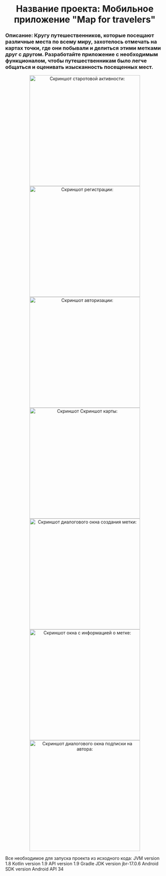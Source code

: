 <h1 align="center">Название проекта: Мобильное приложение "Map for travelers"</h1>
<h3>Описание: Кругу путешественников, которые посещают различные места по всему миру, захотелось отмечать на картах точки, где они побывали и делиться этими метками друг с другом. Разработайте приложение с необходимым функционалом, чтобы путешественникам было легче общаться и оценивать изысканность посещенных мест.</h3>

<p align="center">
  <img src="(https://github.com/datsiii/MapForTravelers/assets/98524028/8a0c3586-0ba9-4537-a6f8-32da913f3511)" width="350" title="Скриншот старотовой активности:">
  <img src="(https://github.com/datsiii/MapForTravelers/assets/98524028/d905f216-9799-46b8-8860-c57fb4df4f84)" width="350" alt="Скриншот регистрации:">
  <img src="(https://github.com/datsiii/MapForTravelers/assets/98524028/c9a4b0ad-be10-4199-9e8d-7445bf279ed2)" width="350" alt="Скриншот авторизации:">
  <img src="(https://github.com/datsiii/MapForTravelers/assets/98524028/17945bf8-545e-492c-be33-7d4dc9b572b1)" width="350" alt="Скриншот Скриншот карты:">
  <img src="(https://github.com/datsiii/MapForTravelers/assets/98524028/17d100d3-7499-4592-8c00-0e98807407a2)" width="350" alt="Скриншот диалогового окна создания метки:">
  <img src="(https://github.com/datsiii/MapForTravelers/assets/98524028/aba8d11c-9972-4910-9de1-a9e05bdd2e41)" width="350" alt="Скриншот окна с информацией о метке:">
  <img src="(https://github.com/datsiii/MapForTravelers/assets/98524028/ce464879-43cd-4530-8283-b4d895871326)" width="350" alt="Скриншот диалогового окна подписки на автора:">
</p>

Все необходимое для запуска проекта из исходного кода:
JVM version 1.8
Kotlin version 1.9
API version 1.9
Gradle JDK version jbr-17.0.6
Android SDK version Android API 34
